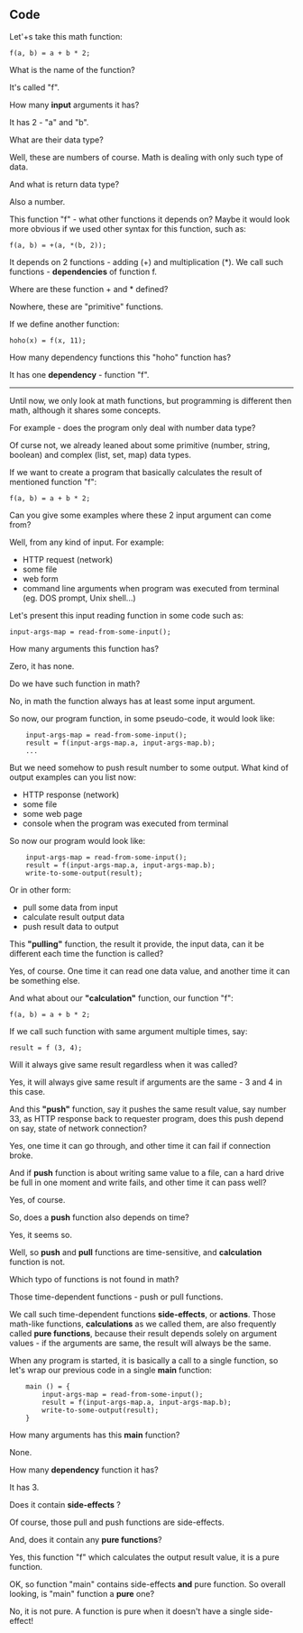## Code

Let'+s take this math function:
```
f(a, b) = a + b * 2; 
```

What is the name of the function?

It's called "f". 

How many **input** arguments it has?

It has 2 - "a" and "b".

What are their data type?

Well, these are numbers of course. Math is dealing with only such type of data.

And what is return data type?

Also a number.

This function "f" - what other functions it depends on?
Maybe it would look more obvious if we used other syntax for this function, such as:
```
f(a, b) = +(a, *(b, 2)); 
```

It depends on 2 functions - adding (+) and multiplication (*). 
We call such functions - **dependencies** of function f.

Where are these function + and * defined?

Nowhere, these are "primitive" functions.  

If we define another function:
```
hoho(x) = f(x, 11); 
```

How many dependency functions this "hoho" function has?

It has one **dependency** - function "f".

---

Until now, we only look at math functions, but programming is different then math, although it shares some concepts.

For example - does the program only deal with number data type?

Of curse not, we already leaned about some primitive (number, string, boolean) and complex (list, set, map) data types.

If we want to create a program that basically calculates the result of mentioned function "f":
```
f(a, b) = a + b * 2; 
```

Can you give some examples where these 2 input argument can come from?

Well, from any kind of input. For example:
- HTTP request (network)
- some file
- web form
- command line arguments when program was executed from terminal (eg. DOS prompt, Unix shell...)

Let's present this input reading function in some code such as:

    input-args-map = read-from-some-input();

How many arguments this function has?

Zero, it has none.

Do we have such function in math?

No, in math the function always has at least some input argument.

So now, our program function, in some pseudo-code, it would look like:
```
    input-args-map = read-from-some-input();
    result = f(input-args-map.a, input-args-map.b);
    ...
```
But we need somehow to push result number to some output. What kind of output examples can you list now:
- HTTP response (network)
- some file
- some web page
- console when the program was executed from terminal

So now our program would look like:
```
    input-args-map = read-from-some-input();
    result = f(input-args-map.a, input-args-map.b);
    write-to-some-output(result);
```

Or in other form:
- pull some data from input
- calculate result output data
- push result data to output

This **"pulling"** function, the result it provide, the input data, can it be different each time the function is called?

Yes, of course. One time it can read one data value, and another time it can be something else.

And what about our **"calculation"** function, our function "f":

    f(a, b) = a + b * 2; 

If we call such function with same argument multiple times, say:

    result = f (3, 4);
    
Will it always give same result regardless when it was called?

Yes, it will always give same result if arguments are the same - 3 and 4 in this case. 

And this **"push"** function, say it pushes the same result value, say number 33, as HTTP response back to 
requester program, does this push depend on say, state of network connection?

Yes, one time it can go through, and other time it can fail if connection broke.

And if **push** function is about writing same value to a file, can a hard drive be full 
in one moment and write fails, and other time it can pass well?

Yes, of course.

So, does a **push** function also depends on time?

Yes, it seems so.

Well, so **push** and **pull** functions are time-sensitive, and **calculation** function is not.

Which typo of functions is not found in math?

Those time-dependent functions - push or pull functions.

We call such time-dependent functions **side-effects**, or **actions**. Those math-like functions, **calculations** as we called them, 
are also frequently called **pure functions**, because their result depends solely on argument values - if the arguments are same, 
the result will always be the same.

When any program is started, it is basically a call to a single function, so let's wrap our previous code in a single **main** function:

```
    main () = {
        input-args-map = read-from-some-input();
        result = f(input-args-map.a, input-args-map.b);
        write-to-some-output(result);
    }
```

How many arguments has this **main** function?

None.

How many **dependency** function it has?

It has 3.

Does it contain **side-effects** ?

Of course, those pull and push functions are side-effects.

And, does it contain any **pure functions**?

Yes, this function "f" which calculates the output result value, it is a pure function.

OK, so function "main" contains side-effects **and** pure function. So overall looking, is "main" function a **pure** one?

No, it is not pure. A function is pure when it doesn't have a single side-effect!


